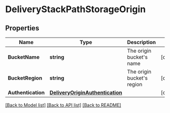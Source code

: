 # DeliveryStackPathStorageOrigin

## Properties

Name | Type | Description | Notes
------------ | ------------- | ------------- | -------------
**BucketName** | **string** | The origin bucket&#39;s name | [optional] 
**BucketRegion** | **string** | The origin bucket&#39;s region | [optional] 
**Authentication** | [**DeliveryOriginAuthentication**](deliveryOriginAuthentication.md) |  | [optional] 

[[Back to Model list]](../README.md#documentation-for-models) [[Back to API list]](../README.md#documentation-for-api-endpoints) [[Back to README]](../README.md)


